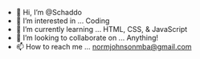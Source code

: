 - 👋 Hi, I’m @Schaddo
- 👀 I’m interested in ... Coding
- 🌱 I’m currently learning ... HTML, CSS, & JavaScript
- 💞️ I’m looking to collaborate on ... Anything!
- 📫 How to reach me ... normjohnsonmba@gmail.com

<!---
Schaddo/Schaddo is a ✨ special ✨ repository because its `README.md` (this file) appears on your GitHub profile.
You can click the Preview link to take a look at your changes.
--->
